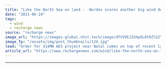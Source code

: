 ```yaml
---
title: "Like the North Sea on land -  Nordex scores another big wind deal in Brazil"
date: "2021-06-24"
tags: 
  - wind
  - recharge news
source: "recharge news"
image_url: "https://images-global.nhst.tech/image/dTVVOEJ2UXpOL0t0ZlU2Y0d6ZmxhczMxMlkvYVhOd29NR1ZDNTZ1SmlLOD0=/nhst/binary/d0419f7b145f1e808a5933b663c6e41c"
image_fp: "/assets/img/post_thumbnails/124.jpg"
lead: "Order for 314MW AES project near Natal comes on top of recent large supply wins in Australia, Nordics and US"
article_url: "https://www.rechargenews.com/wind/like-the-north-sea-on-land-nordex-scores-another-big-wind-deal-in-brazil/2-1-1030086"
---
```


---
